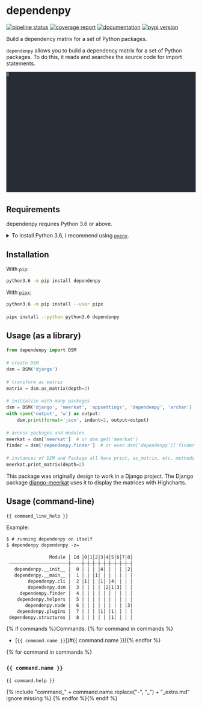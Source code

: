 <!--
IMPORTANT:
  This file is generated from the template at 'scripts/templates/README.md'.
  Please update the template instead of this file.
-->

# dependenpy
[![pipeline status](https://gitlab.com/pawamoy/dependenpy/badges/master/pipeline.svg)](https://gitlab.com/pawamoy/dependenpy/pipelines)
[![coverage report](https://gitlab.com/pawamoy/dependenpy/badges/master/coverage.svg)](https://gitlab.com/pawamoy/dependenpy/commits/master)
[![documentation](https://img.shields.io/readthedocs/dependenpy.svg?style=flat)](https://dependenpy.readthedocs.io/en/latest/index.html)
[![pypi version](https://img.shields.io/pypi/v/dependenpy.svg)](https://pypi.org/project/dependenpy/)

Build a dependency matrix for a set of Python packages.

`dependenpy` allows you to build a dependency matrix for a set of Python packages.
To do this, it reads and searches the source code for import statements.

![demo](demo.svg)

## Requirements
dependenpy requires Python 3.6 or above.

<details>
<summary>To install Python 3.6, I recommend using <a href="https://github.com/pyenv/pyenv"><code>pyenv</code></a>.</summary>

```bash
# install pyenv
git clone https://github.com/pyenv/pyenv ~/.pyenv

# setup pyenv (you should also put these three lines in .bashrc or similar)
export PATH="${HOME}/.pyenv/bin:${PATH}"
export PYENV_ROOT="${HOME}/.pyenv"
eval "$(pyenv init -)"

# install Python 3.6
pyenv install 3.6.8

# make it available globally
pyenv global system 3.6.8
```
</details>

## Installation
With `pip`:
```bash
python3.6 -m pip install dependenpy
```

With [`pipx`](https://github.com/cs01/pipx):
```bash
python3.6 -m pip install --user pipx

pipx install --python python3.6 dependenpy
```

## Usage (as a library)
```python
from dependenpy import DSM

# create DSM
dsm = DSM('django')

# transform as matrix
matrix = dsm.as_matrix(depth=2)

# initialize with many packages
dsm = DSM('django', 'meerkat', 'appsettings', 'dependenpy', 'archan')
with open('output', 'w') as output:
    dsm.print(format='json', indent=2, output=output)

# access packages and modules
meerkat = dsm['meerkat']  # or dsm.get('meerkat')
finder = dsm['dependenpy.finder']  # or even dsm['dependenpy']['finder']

# instances of DSM and Package all have print, as_matrix, etc. methods
meerkat.print_matrix(depth=2)
```

This package was originally design to work in a Django project.
The Django package [django-meerkat](https://github.com/Genida/django-meerkat)
uses it to display the matrices with Highcharts.

## Usage (command-line)
```
{{ command_line_help }}
```

Example:

```console
$ # running dependenpy on itself
$ dependenpy dependenpy -z=

                Module │ Id │0│1│2│3│4│5│6│7│8│
 ──────────────────────┼────┼─┼─┼─┼─┼─┼─┼─┼─┼─┤
   dependenpy.__init__ │  0 │ │ │ │4│ │ │ │ │2│
   dependenpy.__main__ │  1 │ │ │1│ │ │ │ │ │ │
        dependenpy.cli │  2 │1│ │ │1│ │4│ │ │ │
        dependenpy.dsm │  3 │ │ │ │ │2│1│3│ │ │
     dependenpy.finder │  4 │ │ │ │ │ │ │ │ │ │
    dependenpy.helpers │  5 │ │ │ │ │ │ │ │ │ │
       dependenpy.node │  6 │ │ │ │ │ │ │ │ │3│
    dependenpy.plugins │  7 │ │ │ │1│ │1│ │ │ │
 dependenpy.structures │  8 │ │ │ │ │ │1│ │ │ │

```

{% if commands %}Commands:
{% for command in commands %}
- [`{{ command.name }}`](#{{ command.name }}){% endfor %}

{% for command in commands %}
### `{{ command.name }}`
```
{{ command.help }}
```

{% include "command_" + command.name.replace("-", "_") + "_extra.md" ignore missing %}
{% endfor %}{% endif %}

